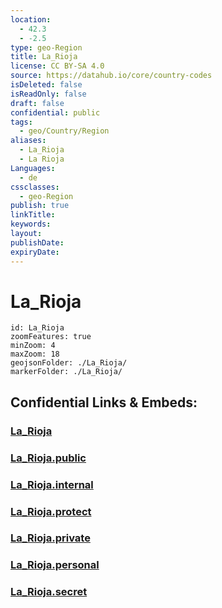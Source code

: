 ```yaml
---
location:
  - 42.3
  - -2.5
type: geo-Region
title: La_Rioja
license: CC BY-SA 4.0
source: https://datahub.io/core/country-codes
isDeleted: false
isReadOnly: false
draft: false
confidential: public
tags:
  - geo/Country/Region
aliases:
  - La_Rioja
  - La Rioja
Languages:
  - de
cssclasses:
  - geo-Region
publish: true
linkTitle: 
keywords: 
layout: 
publishDate: 
expiryDate:
---
```


# La_Rioja

```leaflet
id: La_Rioja
zoomFeatures: true 
minZoom: 4 
maxZoom: 18
geojsonFolder: ./La_Rioja/
markerFolder: ./La_Rioja/
```


## Confidential Links & Embeds: 

### [La_Rioja](/_Standards/Earth/Continent/Europe/Europe~South/Spain/Provinces~Spain/La_Rioja.md) 

### [La_Rioja.public](/_public/Earth/Continent/Europe/Europe~South/Spain/Provinces~Spain/La_Rioja.public.md) 

### [La_Rioja.internal](/_internal/Earth/Continent/Europe/Europe~South/Spain/Provinces~Spain/La_Rioja.internal.md) 

### [La_Rioja.protect](/_protect/Earth/Continent/Europe/Europe~South/Spain/Provinces~Spain/La_Rioja.protect.md) 

### [La_Rioja.private](/_private/Earth/Continent/Europe/Europe~South/Spain/Provinces~Spain/La_Rioja.private.md) 

### [La_Rioja.personal](/_personal/Earth/Continent/Europe/Europe~South/Spain/Provinces~Spain/La_Rioja.personal.md) 

### [La_Rioja.secret](/_secret/Earth/Continent/Europe/Europe~South/Spain/Provinces~Spain/La_Rioja.secret.md)

